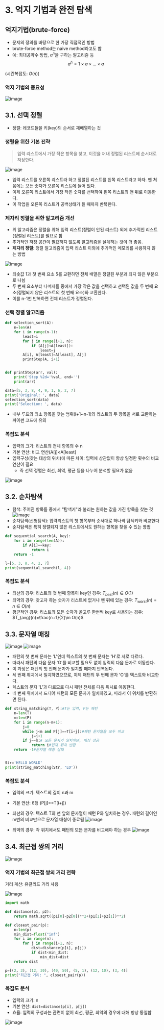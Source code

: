 # 3. 억지 기법과 완전 탐색
## 억지기법(brute-force)
* 문제의 정의를 바탕으로 한 가장 직접적인 방법
* brute-force method는 naive method라고도 함
* 예: 최대공약수 방법, $a^n$을 구하는 알고리즘 등
$$a^ n=1\times a\times ... \times a$$

(시간복잡도: $O(n)$)

### 억지 기법의 중요성
![image](https://github.com/qlkdkd/univ-3-1/assets/71871927/51f09767-0212-4ad8-9120-20f4540a147b)

## 3.1. 선택 정렬
* 정렬: 레코드들을 키(key)의 순서로 재배열하는 것
### 정렬을 위한 기본 전략
> 입력 리스트에서 가장 작은 항목을 찾고, 이것을 꺼내 정렬된 리스트에 순서대로 저장한다.

![image](https://github.com/qlkdkd/univ-3-1/assets/71871927/d335067a-57fa-4c48-8f38-0c20389d0e12)
* 입력 리스트를 오른쪽 리스트라 하고 정렬된 리스트를 왼쪽 리스트라고 하자. 맨 처음에는 모든 숫자가 오른쪽 리스트에 들어 있다.
* 이제 오른쪽 리스트에서 가장 작은 숫자를 선택하여 왼쪽 리스트의 맨 뒤로 이동한다.
* 이 작업을 오른쪽 리스트가 공백상태가 될 때까지 반복한다.

### 제자리 정렬을 위한 알고리즘 개선
* 위 알고리즘은 정렬을 위해 입력 리스트(정렬이 안된 리스트) 외에 추가적인 리스트(정렬된 리스트)를 필요로 함
* 추가적인 저장 공간이 필요하지 않도록 알고리즘을 설계하는 것이 더 좋음.
* **제자리 정렬**: 정렬 알고리즘이 입력 리스트 이외에 추가적인 메모리를 사용하지 않는 방법

![image](https://github.com/qlkdkd/univ-3-1/assets/71871927/6d0a221c-fe40-4da7-8632-c57372396267)
* 최솟값 1과 첫 번째 요소 5를 교환하면 전체 배열은 정렬된 부분과 되지 않은 부분으로 나뉨
* 두 번째 요소부터 나머지들 중에서 가장 작은 값을 선택하고 선택된 값을 두 번째 요소(정렬되지 않은 리스트의 첫 번째 요소)와 교환한다.
* 이를 n-1번 반복하면 전체 리스트가 정렬된다.

### 선택 정렬 알고리즘
```python
def selection_sort(A):
    n=len(A)
    for i in range(n-1):
        least=i
        for j in range(i+1, n):
            if (A[j]<A[least]):
                least=j
        A[i], A[least]=A[least], A[j]
        printStep(A, i+1)


def printStep(arr, val):
    print('Step %2d='%val, end='')
    print(arr)

data=[5, 3, 8, 4, 9, 1, 6, 2, 7]
print('Original: ', data)
selection_sort(data)
print('Selection: ', data)
```
* 내부 루프의 최소 항목을 찾는 범위(i+1~n-1)와 리스트의 두 항목을 서로 교환하는 파이썬 코드에 유의

### 복잡도 분석
* 입력의 크기: 리스트의 전체 항목의 수 n
* 기본 연산: 비교 연산(A[j]<A[least]
* 입력구성(찾는 대상의 위치)에 따른 차이: 입력에 상관없이 항상 일정한 횟수의 비교 연산이 필요
    * 즉 선택 정렬은 최선, 최악, 평균 등을 나누어 분석할 필요가 없음
 
![image](https://github.com/qlkdkd/univ-3-1/assets/71871927/bfca3999-db00-44f9-9591-04d18c4623b3)

## 3.2. 순차탐색
* 탐색: 주어진 항목들 중에서 "탐색키"라 불리는 원하는 값을 가진 항목을 찾는 것
![image](https://github.com/qlkdkd/univ-3-1/assets/71871927/6f792514-f175-49f8-82e6-b73ae8357c4d)
* 순차탐색(선형탐색): 입력리스트의 첫 항목부터 순서대로 하나씩 탐색키와 비교한다
* 순차탐색은 특히 정렬되지 않은 리스트에서도 원하는 항목을 찾을 수 있는 방법

```python
def sequential_search(A, key):
    for i in range(len(A)):
        if A[i]==key:
            return i
    return -1

l=[5, 3, 8, 4, 2, 7]
print(sequential_search(l, 4))
```

### 복잡도 분석
* 최선의 경우: 리스트의 첫 번째 항목이 key인 경우: $T_{best}(n)\in O(1)$
* 최악의 경우: 찾고자 하는 숫자가 리스트에 없거나 맨 뒤에 있는 경우: $T_{worst}(n)=n\in O(n)$
* 평균적인 경우: 리스트의 모든 숫자가 골고루 한번씩 key로 사용되는 경우: $T_{avg}(n)=\frac{n+1}{2}\in O(n)$

## 3.3. 문자열 매칭
![image](https://github.com/qlkdkd/univ-3-1/assets/71871927/5698734c-bba7-4b0c-8c41-cae8d38d1767)
![image](https://github.com/qlkdkd/univ-3-1/assets/71871927/afb73141-3910-4ef1-9300-61bafe7781ab)
* 패턴의 첫 번째 문자는 'L'인데 텍스트의 첫 번째 문자는 'H'로 서로 다르다.
* 따라서 패턴의 다음 문자 'O'를 비교할 필요도 없이 입력의 다음 문자로 이동한다.
* 이 과정은 패턴의 첫 번째 문자가 일치할 때까지 반복된다.
* 세 번째 위치에서 일치하였으므로, 이제 패턴의 두 번째 문자 'O'를 텍스트와 비교한다.
* 텍스트의 문자 'L'과 다르므로 다시 패턴 전체를 다음 위치로 이동한다.
* 네 번째 위치에서 드디어 패턴의 모든 문자가 일치하였고, 따라서 이 위치를 반환하면 된다.
```python
def string_matching(T, P):#T는 입력, P는 패턴
    n=len(T)
    m=len(P)
    for i in range(n-m+1):
        j=0
        while j<m and P[j]==T[i+j]:#패턴 문자열을 모두 비교
            j=j+1
        if j==m:# 모든 문자가 일치하면, 매칭 성공
            return i#현재 위치 반환
    return -1#문자열 매칭 실패


Str='HELLO WORLD'
print(string_matching(Str, 'LO'))
```

### 복잡도 분석
* 입력의 크기: 텍스트의 길이 n과 m
* 기본 연산: 6행 (P[j]==T\[i+j\])

* 최선의 경우: 텍스트 T의 맨 앞의 문자열이 패턴 P와 일치하는 경우. 패턴의 길이인 m번의 비교만으로 문자열 매칭이 종료됨
![image](https://github.com/qlkdkd/univ-3-1/assets/71871927/afb8a460-d592-429a-b309-132bdd507d15)
* 최악의 경우: 각 위치에서도 패턴의 모든 문자를 비교해야 하는 경우
![image](https://github.com/qlkdkd/univ-3-1/assets/71871927/99b30487-c9d0-45f4-8a6f-9b26cb7676cd)

## 3.4. 최근접 쌍의 거리
![image](https://github.com/qlkdkd/univ-3-1/assets/71871927/28eda51f-bc87-49d3-8068-daf3565336b9)

### 억지 기법의 최근접 쌍의 거리 전략
거리 계산: 유클리드 거리 사용

![image](https://github.com/qlkdkd/univ-3-1/assets/71871927/e8b8f1f4-8093-4b7d-b296-5c4d32695b98)
```python
import math

def distance(p1, p2):
    return math.sqrt((p1[0]-p2[0])**2+(p1[1]+p2[1])**2)

def closest_pair(p):
    n=len(p)
    min_dist=float("inf")
    for i in range(n):
        for j in range(i+1, n):
            dist=distance(p[i], p[j])
            if dist<min_dist:
                min_dist=dist
    return dist

p=[(2, 3), (12, 30), (40, 50), (5, 1), (12, 10), (3, 4)]
print("최근접 거리: ", closest_pair(p))
```

### 복잡도 분석
* 입력의 크기: n
* 기본 연산: `dist=distance(p[i], p[j])`
* 효율: 입력의 구성과는 관련이 없어 최선, 평균, 최악의 경우에 대해 항상 동일함

![image](https://github.com/qlkdkd/univ-3-1/assets/71871927/c5a330f3-260d-4cac-8101-4e033bc81067)
